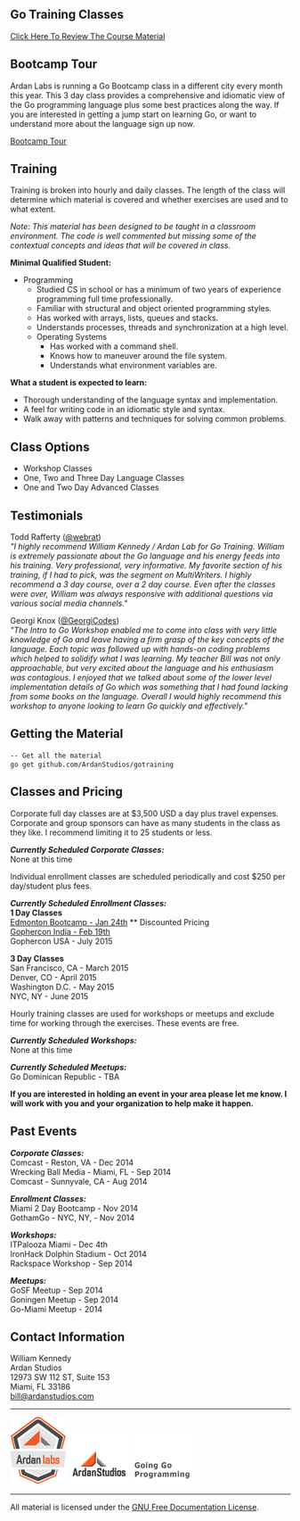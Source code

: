 ## Go Training Classes
[Click Here To Review The Course Material](00-slides/readme.md)

## Bootcamp Tour

Ardan Labs is running a Go Bootcamp class in a different city every month this year. This 3 day class provides a comprehensive and idiomatic view of the Go programming language plus some best practices along the way. If you are interested in getting a jump start on learning Go, or want to understand more about the language sign up now.

[Bootcamp Tour](http://www.ardanlabs.com/go-bootcamp-tour)

## Training

Training is broken into hourly and daily classes. The length of the class will determine which material is covered and whether exercises are used and to what extent.

_Note: This material has been designed to be taught in a classroom environment. The code is well commented but missing some of the contextual concepts and ideas that will be covered in class._

**Minimal Qualified Student:**

* Programming
	* Studied CS in school or has a minimum of two years of experience programming full time professionally.
	* Familiar with structural and object oriented programming styles.
	* Has worked with arrays, lists, queues and stacks.
	* Understands processes, threads and synchronization at a high level.
	* Operating Systems
    	* Has worked with a command shell.
    	* Knows how to maneuver around the file system.
    	* Understands what environment variables are.

**What a student is expected to learn:**

* Thorough understanding of the language syntax and implementation.
* A feel for writing code in an idiomatic style and syntax.
* Walk away with patterns and techniques for solving common problems. 

## Class Options

* Workshop Classes
* One, Two and Three Day Language Classes
* One and Two Day Advanced Classes

## Testimonials

Todd Rafferty ([@webrat](https://twitter.com/webRat))  
_"I highly recommend William Kennedy / Ardan Lab for Go Training. William is extremely passionate about the Go language and his energy feeds into his training. Very professional, very informative. My favorite section of his training, if I had to pick, was the segment on MultiWriters. I highly recommend a 3 day course, over a 2 day course. Even after the classes were over, William was always responsive with additional questions via various social media channels."_

Georgi Knox ([@GeorgiCodes](https://twitter.com/GeorgiCodes))  
_"The Intro to Go Workshop enabled me to come into class with very little knowledge of Go and leave having a firm grasp of the key concepts of the language. Each topic was followed up with hands-on coding problems which helped to solidify what I was learning. My teacher Bill was not only approachable, but very excited about the language and his enthusiasm was contagious. I enjoyed that we talked about some of the lower level implementation details of Go which was something that I had found lacking from some books on the language. Overall I would highly recommend this workshop to anyone looking to learn Go quickly and effectively."_

## Getting the Material

    -- Get all the material
    go get github.com/ArdanStudios/gotraining

## Classes and Pricing

Corporate full day classes are at $3,500 USD a day plus travel expenses. Corporate and group sponsors can have as many students in the class as they like. I recommend limiting it to 25 students or less.

**_Currently Scheduled Corporate Classes:_**  
None at this time

Individual enrollment classes are scheduled periodically and cost $250 per day/student plus fees.

**_Currently Scheduled Enrollment Classes:_**  
**1 Day Classes**  
[Edmonton Bootcamp - Jan 24th](http://edmontongo.org/workshop/) ** Discounted Pricing  
[Gophercon India - Feb 19th](http://www.gophercon.in/go-workshop/)  
Gophercon USA - July 2015  

**3 Day Classes**  
San Francisco, CA - March 2015  
Denver, CO - April 2015  
Washington D.C. - May 2015  
NYC, NY - June 2015  

Hourly training classes are used for workshops or meetups and exclude time for working through the exercises. These events are free.

**_Currently Scheduled Workshops:_**   
None at this time

**_Currently Scheduled Meetups:_**   
Go Dominican Republic - TBA

**If you are interested in holding an event in your area please let me know. I will work with you and your organization to help make it happen.**

## Past Events

**_Corporate Classes:_**  
Comcast - Reston, VA - Dec 2014  
Wrecking Ball Media - Miami, FL - Sep 2014  
Comcast - Sunnyvale, CA - Aug 2014

**_Enrollment Classes:_**  
Miami 2 Day Bootcamp - Nov 2014  
GothamGo - NYC, NY, - Nov 2014  

**_Workshops:_**  
ITPalooza Miami - Dec 4th  
IronHack Dolphin Stadium - Oct 2014  
Rackspace Workshop - Sep 2014

**_Meetups:_**  
GoSF Meetup - Sep 2014  
Goningen Meetup - Sep 2014  
Go-Miami Meetup - 2014

## Contact Information

William Kennedy  
Ardan Studios  
12973 SW 112 ST, Suite 153  
Miami, FL 33186  
bill@ardanstudios.com

___
[![GoingGo Training](00-slides/images/ggt_logo.png)](http://www.goinggotraining.net)
[![Ardan Studios](00-slides/images/ardan_logo.png)](http://www.ardanstudios.com)
[![GoingGo Blog](00-slides/images/ggb_logo.png)](http://www.goinggo.net)
___
All material is licensed under the [GNU Free Documentation License](https://github.com/ArdanStudios/gotraining/blob/master/LICENSE).